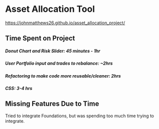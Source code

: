 # Asset Allocation Tool

   https://johnmatthews26.github.io/asset_allocation_project/


## Time Spent on Project

##### Donut Chart and Risk Slider: 45 minutes - 1hr
##### User Portfolio input and trades to rebalance: ~2hrs
##### Refactoring to make code more reusable/cleaner: 2hrs
##### CSS: 3-4 hrs

## Missing Features Due to Time

Tried to integrate Foundations, but was spending too much time trying to integrate.
